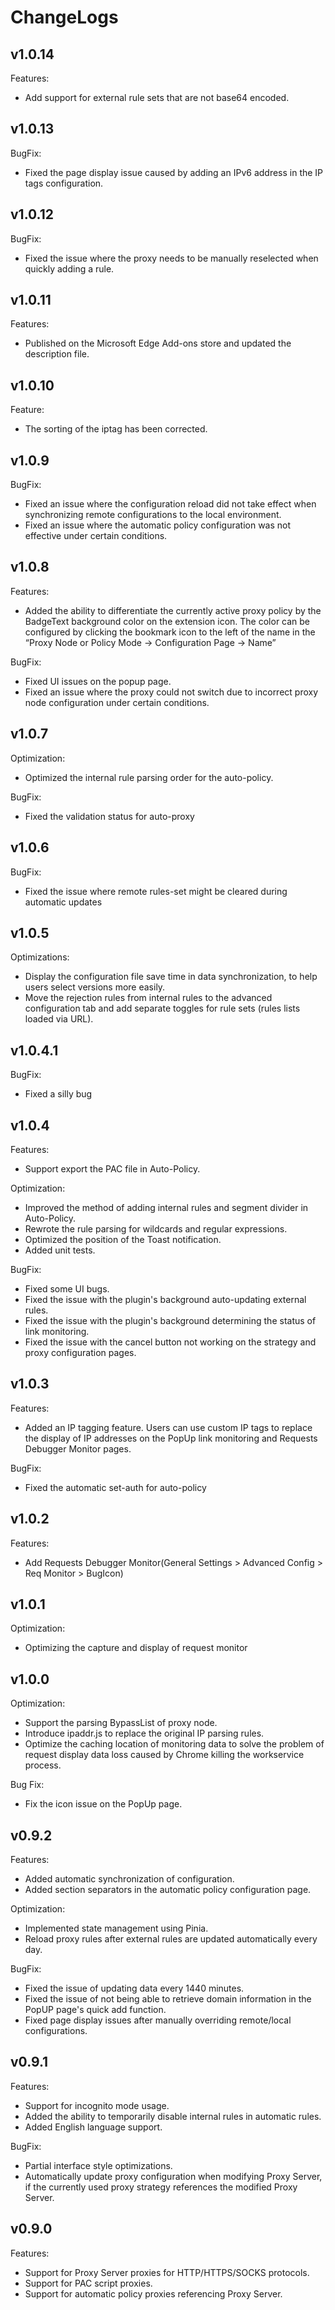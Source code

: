 # ChangeLogs

## v1.0.14

Features:

- Add support for external rule sets that are not base64 encoded.

## v1.0.13

BugFix:

- Fixed the page display issue caused by adding an IPv6 address in the IP tags configuration.

## v1.0.12

BugFix:

- Fixed the issue where the proxy needs to be manually reselected when quickly adding a rule.

## v1.0.11

Features:

- Published on the Microsoft Edge Add-ons store and updated the description file.

## v1.0.10

Feature:

- The sorting of the iptag has been corrected.

## v1.0.9

BugFix:

- Fixed an issue where the configuration reload did not take effect when synchronizing remote configurations to the local environment.
- Fixed an issue where the automatic policy configuration was not effective under certain conditions.

## v1.0.8

Features:

- Added the ability to differentiate the currently active proxy policy by the BadgeText background color on the extension icon. The color can be configured by clicking the bookmark icon to the left of the name in the “Proxy Node or Policy Mode -> Configuration Page -> Name”

BugFix:

- Fixed UI issues on the popup page.
- Fixed an issue where the proxy could not switch due to incorrect proxy node configuration under certain conditions.

## v1.0.7

Optimization:

- Optimized the internal rule parsing order for the auto-policy.

BugFix:

- Fixed the validation status for auto-proxy

## v1.0.6

BugFix:

- Fixed the issue where remote rules-set might be cleared during automatic updates

## v1.0.5

Optimizations:

- Display the configuration file save time in data synchronization, to help users select versions more easily.
- Move the rejection rules from internal rules to the advanced configuration tab and add separate toggles for rule sets (rules lists loaded via URL).

## v1.0.4.1

BugFix:

- Fixed a silly bug

## v1.0.4

Features:

- Support export the PAC file in Auto-Policy.

Optimization:

- Improved the method of adding internal rules and segment divider in Auto-Policy.
- Rewrote the rule parsing for wildcards and regular expressions.
- Optimized the position of the Toast notification.
- Added unit tests.

BugFix:

- Fixed some UI bugs.
- Fixed the issue with the plugin's background auto-updating external rules.
- Fixed the issue with the plugin's background determining the status of link monitoring.
- Fixed the issue with the cancel button not working on the strategy and proxy configuration pages.

## v1.0.3

Features:

- Added an IP tagging feature. Users can use custom IP tags to replace the display of IP addresses on the PopUp link monitoring and Requests Debugger Monitor pages.

BugFix:

- Fixed the automatic set-auth for auto-policy

## v1.0.2

Features:

- Add Requests Debugger Monitor(General Settings > Advanced Config > Req Monitor > BugIcon)

## v1.0.1

Optimization:

- Optimizing the capture and display of request monitor

## v1.0.0

Optimization:

- Support the parsing BypassList of proxy node.
- Introduce ipaddr.js to replace the original IP parsing rules.
- Optimize the caching location of monitoring data to solve the problem of request display data loss caused by Chrome killing the workservice process.

Bug Fix:

- Fix the icon issue on the PopUp page.

## v0.9.2

Features:

- Added automatic synchronization of configuration.
- Added section separators in the automatic policy configuration page.

Optimization:

- Implemented state management using Pinia.
- Reload proxy rules after external rules are updated automatically every day.

BugFix:

- Fixed the issue of updating data every 1440 minutes.
- Fixed the issue of not being able to retrieve domain information in the PopUP page's quick add function.
- Fixed page display issues after manually overriding remote/local configurations.

## v0.9.1

Features:

- Support for incognito mode usage.
- Added the ability to temporarily disable internal rules in automatic rules.
- Added English language support.

BugFix:

- Partial interface style optimizations.
- Automatically update proxy configuration when modifying Proxy Server, if the currently used proxy strategy references the modified Proxy Server.

## v0.9.0

Features:

- Support for Proxy Server proxies for HTTP/HTTPS/SOCKS protocols.
- Support for PAC script proxies.
- Support for automatic policy proxies referencing Proxy Server.
